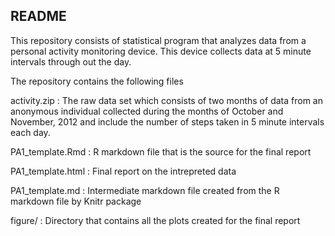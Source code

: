 ## README

This repository consists of statistical program that analyzes data from a 
personal activity monitoring device. This device collects data at 5 minute 
intervals through out the day. 

The repository contains the following files

activity.zip : The raw data set which consists of two months of data from an anonymous
individual collected during the months of October and November, 2012
and include the number of steps taken in 5 minute intervals each day.

PA1_template.Rmd : R markdown file that is the source for the final report

PA1_template.html : Final report on the intrepreted data

PA1_template.md : Intermediate markdown file created from the R markdown file by Knitr package 

figure/ : Directory that contains all the plots created for the final report

